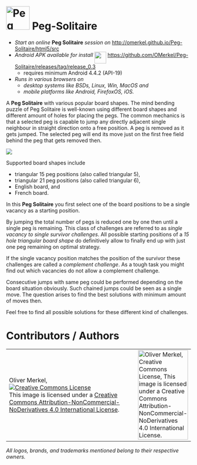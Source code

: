 <img alt="Peg Solitaire icon" width="64" src="html5/src/img/icons/pegsol128.png" /> Peg-Solitaire
=============

* <em>Start an online</em> <b>Peg Solitaire</b> <em>session on</em> http://omerkel.github.io/Peg-Solitaire/html5/src
* <em>Android APK available for install</em> <img align="top" width="32" src="res/android.gif" /> https://github.com/OMerkel/Peg-Solitaire/releases/tag/release_0.3
    * requires minimum Android 4.4.2 (API-19)
* <em>Runs in various browsers on</em>
    * <em>desktop systems like BSDs, Linux, Win, MacOS and</em>
    * <em>mobile platforms like Android, FirefoxOS, iOS.</em>

A <b>Peg Solitaire</b> with various popular board shapes.
The mind bending puzzle of Peg Solitaire is well-known using
different board shapes and different amount of holes for
placing the pegs. The common mechanics is that a selected
peg is capable to jump any directly adjacent single neighbour
in straight direction onto a free position. A peg is removed
as it gets jumped. The selected peg will end its move just on
the first free field behind the peg that gets removed then.

<img src="http://omerkel.github.io/Peg-Solitaire/html5/src/img/jump.svg" />

Supported board shapes include

* triangular 15 peg positions (also called triangular 5),
* triangular 21 peg positions (also called triangular 6),
* English board, and
* French board.

In this <b>Peg Solitaire</b> you first select one of the board positions
to be a single vacancy as a starting position.

By jumping the total number of pegs is reduced one by one then until a
single peg is remaining. This class of challenges are referred to as
<em>single vacancy to single survivor challenges</em>. All possible
starting positions of a <em>15 hole triangular board shape</em> do
definitively allow to finally end up with just one peg remaining on
optimal strategy.

If the single vacancy position matches the position of the survivor
these challenges are called a <em>complement challenge</em>. As a
tough task you might find out which vacancies do not allow a
complement challenge.

Consecutive jumps with same peg could be performed depending on the
board situation obviously. Such chained jumps could be seen as a
single move. The question arises to find the best solutions with
minimum amount of moves then.

Feel free to find all possible solutions for these different kind of challenges.

# Contributors / Authors

<table>
  <tr>
    <td><p>Oliver Merkel,<br /><a rel="license" href="http://creativecommons.org/licenses/by-nc-nd/4.0/"><img alt="Creative Commons License" style="border-width:0" src="http://i.creativecommons.org/l/by-nc-nd/4.0/88x31.png" /></a><br />This image is licensed under a <a rel="license" href="http://creativecommons.org/licenses/by-nc-nd/4.0/">Creative Commons Attribution-NonCommercial-NoDerivatives 4.0 International License</a>.
    </p>
    </td>
    <td width="30%"><img width="100%" ondragstart="return false;" alt="Oliver Merkel, Creative Commons License, This image is licensed under a Creative Commons Attribution-NonCommercial-NoDerivatives 4.0 International License." src="html5/src/img/oliver-bastorf-2014.jpg" /></td>
  </tr>
</table>

_All logos, brands, and trademarks mentioned belong to their respective owners._

